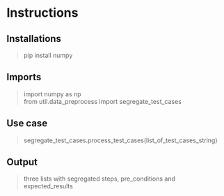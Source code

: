# Instructions

## Installations

> pip install numpy <br>

## Imports 

> import numpy as np <br>
> from util.data_preprocess import segregate_test_cases <br>

## Use case

> segregate_test_cases.process_test_cases(list_of_test_cases_string)


## Output

> three lists with segregated steps, pre_conditions and expected_results